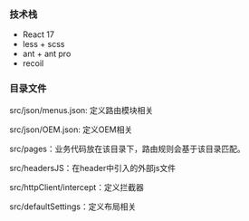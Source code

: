 ### 技术栈

- React 17 
- less + scss
- ant + ant pro
- recoil

### 目录文件

src/json/menus.json: 定义路由模块相关

src/json/OEM.json: 定义OEM相关

src/pages：业务代码放在该目录下，路由规则会基于该目录匹配。

src/headersJS：在header中引入的外部js文件

src/httpClient/intercept：定义拦截器

src/defaultSettings：定义布局相关
